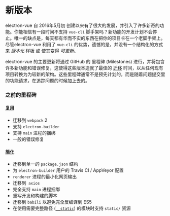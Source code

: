 # 新版本

electron-vue 自 2016年5月初 创建以来有了很大的发展，并引入了许多新奇的功能。你能相信有一段时间不支持 `vue-cli` 脚手架吗？新功能的开发计划不会停止。唯一的缺点是，每天都有华而不实的东西在把你的项目卡在一个老脚手架上。尽管electron-vue 利用了 `vue-cli` 的优势，遗憾的是，并没有一个结构化的方式来 _版本化_ 样板 或 使其变得 _可更新_。

electron-vue 的主要更新将通过 GitHub 的 里程碑 (Milestones) 进行，并将包含许多新功能和错误修复，这使得这些版本造就了最佳的 [迁移](/migration-guide.md) 时间，以从任何现有项目转换为为较新的架构。这些里程碑通常不是预先计划的，而是随着问题提交里的功能请求，在追踪问题的时候加上去的。

### 之前的里程碑

#### [复用](https://github.com/SimulatedGREG/electron-vue/milestone/1?closed=1)

* 迁移到 `webpack` 2
* 支持 `electron-builder`
* 支持 `main` 进程的捆绑
* 一般的错误修复

#### [简化](https://github.com/SimulatedGREG/electron-vue/issues/171)

* 迁移到单一的 `package.json` 结构
* 为 `electron-builder` 用户的 Travis CI / AppVeyor 配置
* `renderer` 进程的最小化网页输出
* 迁移到` axios`
* 完全支持 `main` 进程捆绑
* 重写开发和构建的脚本
* 迁移到 `babili` 以避免完全反编译到 ES5
* 在使用需要完整路径 \([`__static`](/using-static-assets.md)\) 的模块时支持 `static/` 资源
